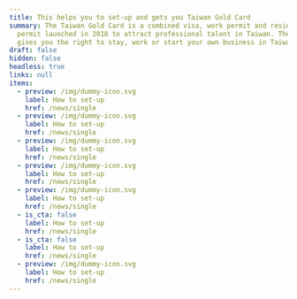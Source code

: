 ```yaml
---
title: This helps you to set-up and gets you Taiwan Gold Card
summary: The Taiwan Gold Card is a combined visa, work permit and residence
  permit launched in 2018 to attract professional talent in Taiwan. The card
  gives you the right to stay, work or start your own business in Taiwan.
draft: false
hidden: false
headless: true
links: null
items:
  - preview: /img/dummy-icon.svg
    label: How to set-up
    href: /news/single
  - preview: /img/dummy-icon.svg
    label: How to set-up
    href: /news/single
  - preview: /img/dummy-icon.svg
    label: How to set-up
    href: /news/single
  - preview: /img/dummy-icon.svg
    label: How to set-up
    href: /news/single
  - preview: /img/dummy-icon.svg
    label: How to set-up
    href: /news/single
  - is_cta: false
    label: How to set-up
    href: /news/single
  - is_cta: false
    label: How to set-up
    href: /news/single
  - preview: /img/dummy-icon.svg
    label: How to set-up
    href: /news/single
---
```

<!-- This text is never used -->